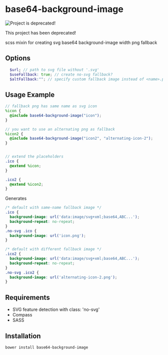 # base64-background-image

![Project is deprecated!](https://cdn.rawgit.com/OpenSourceWorkflow/generator-kickstart/master/deprecated.svg)

This project has been deprecated!

scss mixin for creating svg base64 background-image width png fallback

## Options

```scss
  $url; // path to svg file without '.svg'
  $useFallback: true; // create no-svg fallback?
  $altFallback:""; // specify custom fallback image instead of <name>.png
```

## Usage Example

```scss
// fallback png has same name as svg icon
%icon {
  @include base64-background-image("icon");
}

// you want to use an alternating png as fallback
%icon2 {
  @include base64-background-image("icon2", "alternating-icon-2");
}


// extend the placeholders
.ico {
  @extend %icon;
}

.ico2 {
  @extend %icon2;
}
```

Generates

```css
/* default with same-name fallback image */
.ico {
  background-image: url('data:image/svg+xml;base64,ABC...');
  background-repeat: no-repeat;
}
.no-svg .ico {
  background-image: url('icon.png');
}

/* default with different fallback image */
.ico2 {
  background-image: url('data:image/svg+xml;base64,ABC...');
  background-repeat: no-repeat;
}
.no-svg .ico2 {
  background-image: url('alternating-icon-2.png');
}
```

## Requirements

* SVG feature detection with class: 'no-svg'
* Compass
* SASS

## Installation

```bash
bower install base64-background-image
```
